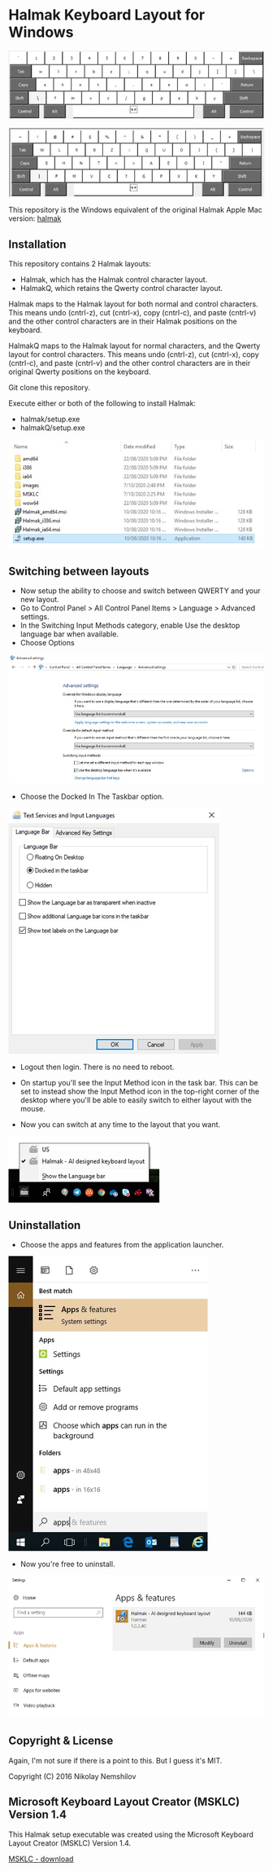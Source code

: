 # Halmak Keyboard Layout for Windows

![](images/Halmak.jpg)

![](images/halmak-shift.jpg)

This repository is the Windows equivalent of the original Halmak Apple Mac version:
[halmak](https://github.com/MadRabbit/halmak)

## Installation

This repository contains 2 Halmak layouts:
- Halmak, which has the Halmak control character layout.
- HalmakQ, which retains the Qwerty control character layout.

Halmak maps to the Halmak layout for both normal and control characters.
This means undo (cntrl-z), cut (cntrl-x), copy (cntrl-c), and paste (cntrl-v) and the other control characters are in their Halmak positions on the keyboard.

HalmakQ maps to the Halmak layout for normal characters, and the Qwerty layout for control characters.
This means undo (cntrl-z), cut (cntrl-x), copy (cntrl-c), and paste (cntrl-v) and the other control characters are in their original Qwerty positions on the keyboard.

Git clone this repository.

Execute either or both of the following to install Halmak:
 - halmak/setup.exe
 - halmakQ/setup.exe

![](images/installation.jpg)


## Switching between layouts

* Now setup the ability to choose and switch between QWERTY and your new layout. 
* Go to Control Panel > All Control Panel Items > Language > Advanced settings. 
* In the Switching Input Methods category, enable Use the desktop language bar when available.
* Choose Options

![](images/language.jpg)

* Choose the Docked In The Taskbar option.

![](images/language.options.jpg)

* Logout then login. There is no need to reboot.

* On startup you'll see the Input Method icon in the task bar. This can be set to instead show the Input Method icon in the top-right corner of the desktop where you'll be able to easily switch to either layout with the mouse. 

* Now you can switch at any time to the layout that you want.

![](images/taskbar.jpg)

## Uninstallation

* Choose the apps and features from the application launcher.

![](images/choose.apps.jpg)

* Now you're free to uninstall.

![](images/uninstall.jpg)

## Copyright & License

Again, I'm not sure if there is a point to this. But I guess it's MIT.

Copyright (C) 2016 Nikolay Nemshilov




## Microsoft Keyboard Layout Creator (MSKLC) Version 1.4
This Halmak setup executable was created using the Microsoft Keyboard Layout Creator (MSKLC) Version 1.4.

[MSKLC - download](https://www.microsoft.com/en-us/download/details.aspx?id=102134)
